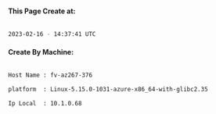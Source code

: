 
   
#### This Page Create at:

```bash

2023-02-16 - 14:37:41 UTC

```

#### Create By Machine:

```bash

Host Name : fv-az267-376

platform  : Linux-5.15.0-1031-azure-x86_64-with-glibc2.35

Ip Local  : 10.1.0.68

```

